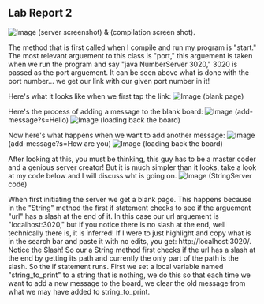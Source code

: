 
## Lab Report 2
![Image](Screenshot(17).png) (server screenshot) & (compilation screen shot).

The method that is first called when I compile and run my program is "start." The most relevant arguement to this class is "port," this arguement is taken when we run the program and say "java NumberServer 3020," 3020 is passed as the port arguement. It can be seen above what is done with the port number... we get our link with our given port number in it!

Here's what it looks like when we first tap the link:
![Image](login.png) (blank page)

Here's the process of adding a message to the blank board:
![Image](tryingCommands1.png) (add-message?s=Hello)
![Image](tryingCommands2.png) (loading back the board)

Now here's what happens when we want to add another message:
![Image](tryingCommands1.png) (add-message?s=How are you)
![Image](tryingCommands2.png) (loading back the board)

After looking at this, you must be thinking, this guy has to be a master coder and a genious server creator! But it is much simpler than it looks, take a look at my code below and I will discuss wht is going on.
![Image](tryingCommands1.png) (StringServer code)

When first initiating the server we get a blank page. This happens because in the "String" method the first if statement checks to see if the arguement "url" has a slash at the end of it. In this case our url arguement is "localhost:3020," but if you notice there is no slash at the end, well technically there is, it is inferred! If I were to just highlight and copy what is in the search bar and paste it with no edits, you get: http://localhost:3020/. Notice the Slash! So our a String method first checks if the url has a slash at the end by getting its path and currently the only part of the path is the slash. So the if statement runs. First we set a local variable named "string_to_print" to a string that is nothing, we do this so that each time we want to add a new message to the board, we clear the old message from what we may have added to string_to_print.
